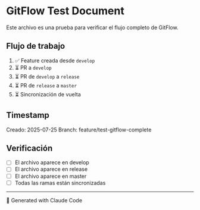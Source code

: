 # GitFlow Test Document

Este archivo es una prueba para verificar el flujo completo de GitFlow.

## Flujo de trabajo

1. ✅ Feature creada desde `develop`
2. ⏳ PR a `develop`
3. ⏳ PR de `develop` a `release`
4. ⏳ PR de `release` a `master`
5. ⏳ Sincronización de vuelta

## Timestamp
Creado: 2025-07-25
Branch: feature/test-gitflow-complete

## Verificación
- [ ] El archivo aparece en develop
- [ ] El archivo aparece en release
- [ ] El archivo aparece en master
- [ ] Todas las ramas están sincronizadas

---
🤖 Generated with Claude Code